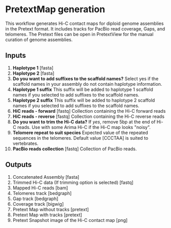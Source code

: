 # PretextMap generation

This workflow generates Hi-C contact maps for diploid genome assemblies in the Pretext format. It includes tracks for PacBio read coverage, Gaps, and telomeres. The Pretext files can be open in PretextView for the manual curation of genome assemblies. 


## Inputs

1. **Haplotype 1** [fasta]
2. **Haplotype 2** [fasta]
3. **Do you want to add suffixes to the scaffold names?** Select yes if the scaffold names in your assembly do not contain haplotype information.
4. **Haplotype 1 suffix** This suffix will be added to haplotype 1 scaffold names if you selected to add suffixes to the scaffold names.
5. **Haplotype 2 suffix** This suffix will be added to haplotype 2 scaffold names if you selected to add suffixes to the scaffold names.
6. **HiC reads - forward**  [fastq] Collection containing the Hi-C forward reads
7. **HiC reads - reverse**  [fastq] Collection containing the Hi-C reverse reads
8. **Do you want to trim the Hi-C data?** If *yes*, remove 5bp at the end of Hi-C reads. Use with some Arima Hi-C if the Hi-C map looks "noisy".
9.  **Telomere repeat to suit species** Expected value of the repeated sequences in the telomeres. Default value [CCCTAA] is suited to vertebrates.
10. **PacBio reads collection** [fastq] Collection of PacBio reads.


## Outputs

1. Concatenated Assembly [fasta]
2. Trimmed Hi-C data (If trimming option is selected) [fastq]
3. Mapped Hi-C reads [bam]
4. Telomeres track [bedgraph]
5. Gap track [bedgraph] 
6. Coverage track [bigwig]
7. Pretext Map without tracks [pretext]
8. Pretext Map with tracks [pretext]
9. Pretext Snapshot image of the Hi-C contact map [png]